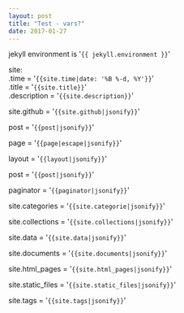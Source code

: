 ```yaml
---
layout: post
title: "Test - vars?"
date: 2017-01-27
---
```


jekyll environment is '```{{ jekyll.environment }}```'

site:
<br>.time = '```{{site.time|date: '%B %-d, %Y'}}```'
<br>.title = '```{{site.title}}```'
<br>.description = '```{{site.description}}```'

site.github = '```{{site.github|jsonify}}```'

post = '```{{post|jsonify}}```'

page = '```{{page|escape|jsonify}}```'

layout = '```{{layout|jsonify}}```'

post = '```{{post|jsonify}}```'

paginator = '```{{paginator|jsonify}}```'

site.categories = '```{{site.categorie|jsonify}}```'

site.collections = '```{{site.collections|jsonify}}```'

site.data = '```{{site.data|jsonify}}```'

site.documents = '```{{site.documents|jsonify}}```'

site.html_pages = '```{{site.html_pages|jsonify}}```'

site.static_files = '```{{site.static_files|jsonify}}```'

site.tags = '```{{site.tags|jsonify}}```'
